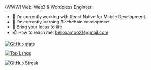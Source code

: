 (WWW) Web, Web3 & Wordpress Engineer.

- 🔭 I’m currently working with React Native for Mobile Development.
- 🌱 I’m currently learning Blockchain development.
- 👯 Bring your Ideas to life
- 📫 How to reach me: bellobambo21@gmail.com 


[![ GitHub stats](https://github-readme-stats.vercel.app/api?username=bellobambo&count_private=true&show_icons=true&theme=radical)](https://github.com/bellobambo/github-readme-stats)

[![Top Langs](https://github-readme-stats.vercel.app/api/top-langs/?username=bellobambo&layout=compact&count_private=true&show_icons=true&theme=radical)](https://github.com/bellobambo/github-readme-stats)


[![GitHub Streak](https://streak-stats.demolab.com?user=bellobambo&theme=neon)](https://git.io/streak-stats)

